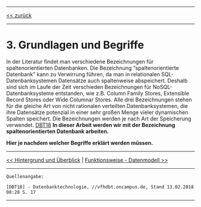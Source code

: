 ***

[<< zurück](02_toc.md)

***

# 3. Grundlagen und Begriffe

In der Literatur findet man verschiedene Bezeichnungen für spaltenorientierten Datenbanken. Die Bezeichnung “spaltenorientierte Datenbank” kann zu Verwirrung führen, da man in relationalen SQL-Datenbanksystemen Datensätze auch spaltenweise abspeichert. Deshalb sind sich im Laufe der Zeit verschieden Bezeichnungen für NoSQL-Datenbanksysteme entstanden, wie z.B. Column Family Stores, Extensible Record Stores oder Wide Columnar Stores. Alle drei Bezeichnungen stehen für die gleiche Art von nicht rationalen verteilten Datenbanksystemen, die ihre Datensätze potenzial in einer sehr großen Menge vieler dynamischen Spalten speichert. Die Bezeichnungen werden je nach Art der Speicherung verwendet. [DBT18](references.md)  **In dieser Arbeit werden wir mit der Bezeichnung spaltenorientierten Datenbank arbeiten.**

**Hier je nachdem welcher Begriffe erklärt werden müssen.**



***

[<< Hintergrund und Überblick](04_history.md) | [Funktionsweise - Datenmodell >>](06-2_data-model.md)

***

```
Quellenangabe:

[DBT18] - Datenbanktechnologie, //vfhdbt.oncampus.de, Stand 13.02.2018 08:28 S. 17

```

***